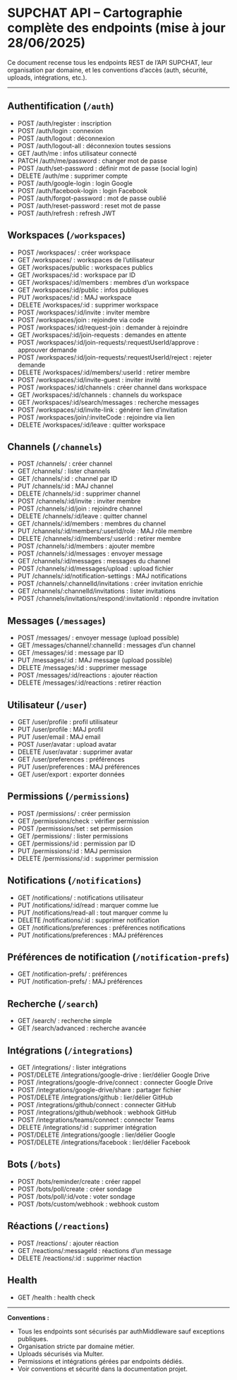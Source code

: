 # SUPCHAT API – Cartographie complète des endpoints (mise à jour 28/06/2025)

Ce document recense tous les endpoints REST de l’API SUPCHAT, leur organisation par domaine, et les conventions d’accès (auth, sécurité, uploads, intégrations, etc.).

---

## Authentification (`/auth`)

- POST /auth/register : inscription
- POST /auth/login : connexion
- POST /auth/logout : déconnexion
- POST /auth/logout-all : déconnexion toutes sessions
- GET /auth/me : infos utilisateur connecté
- PATCH /auth/me/password : changer mot de passe
- POST /auth/set-password : définir mot de passe (social login)
- DELETE /auth/me : supprimer compte
- POST /auth/google-login : login Google
- POST /auth/facebook-login : login Facebook
- POST /auth/forgot-password : mot de passe oublié
- POST /auth/reset-password : reset mot de passe
- POST /auth/refresh : refresh JWT

## Workspaces (`/workspaces`)

- POST /workspaces/ : créer workspace
- GET /workspaces/ : workspaces de l’utilisateur
- GET /workspaces/public : workspaces publics
- GET /workspaces/:id : workspace par ID
- GET /workspaces/:id/members : membres d’un workspace
- GET /workspaces/:id/public : infos publiques
- PUT /workspaces/:id : MAJ workspace
- DELETE /workspaces/:id : supprimer workspace
- POST /workspaces/:id/invite : inviter membre
- POST /workspaces/join : rejoindre via code
- POST /workspaces/:id/request-join : demander à rejoindre
- GET /workspaces/:id/join-requests : demandes en attente
- POST /workspaces/:id/join-requests/:requestUserId/approve : approuver demande
- POST /workspaces/:id/join-requests/:requestUserId/reject : rejeter demande
- DELETE /workspaces/:id/members/:userId : retirer membre
- POST /workspaces/:id/invite-guest : inviter invité
- POST /workspaces/:id/channels : créer channel dans workspace
- GET /workspaces/:id/channels : channels du workspace
- GET /workspaces/:id/search/messages : recherche messages
- POST /workspaces/:id/invite-link : générer lien d’invitation
- POST /workspaces/join/:inviteCode : rejoindre via lien
- DELETE /workspaces/:id/leave : quitter workspace

## Channels (`/channels`)

- POST /channels/ : créer channel
- GET /channels/ : lister channels
- GET /channels/:id : channel par ID
- PUT /channels/:id : MAJ channel
- DELETE /channels/:id : supprimer channel
- POST /channels/:id/invite : inviter membre
- POST /channels/:id/join : rejoindre channel
- DELETE /channels/:id/leave : quitter channel
- GET /channels/:id/members : membres du channel
- PUT /channels/:id/members/:userId/role : MAJ rôle membre
- DELETE /channels/:id/members/:userId : retirer membre
- POST /channels/:id/members : ajouter membre
- POST /channels/:id/messages : envoyer message
- GET /channels/:id/messages : messages du channel
- POST /channels/:id/messages/upload : upload fichier
- PUT /channels/:id/notification-settings : MAJ notifications
- POST /channels/:channelId/invitations : créer invitation enrichie
- GET /channels/:channelId/invitations : lister invitations
- POST /channels/invitations/respond/:invitationId : répondre invitation

## Messages (`/messages`)

- POST /messages/ : envoyer message (upload possible)
- GET /messages/channel/:channelId : messages d’un channel
- GET /messages/:id : message par ID
- PUT /messages/:id : MAJ message (upload possible)
- DELETE /messages/:id : supprimer message
- POST /messages/:id/reactions : ajouter réaction
- DELETE /messages/:id/reactions : retirer réaction

## Utilisateur (`/user`)

- GET /user/profile : profil utilisateur
- PUT /user/profile : MAJ profil
- PUT /user/email : MAJ email
- POST /user/avatar : upload avatar
- DELETE /user/avatar : supprimer avatar
- GET /user/preferences : préférences
- PUT /user/preferences : MAJ préférences
- GET /user/export : exporter données

## Permissions (`/permissions`)

- POST /permissions/ : créer permission
- GET /permissions/check : vérifier permission
- POST /permissions/set : set permission
- GET /permissions/ : lister permissions
- GET /permissions/:id : permission par ID
- PUT /permissions/:id : MAJ permission
- DELETE /permissions/:id : supprimer permission

## Notifications (`/notifications`)

- GET /notifications/ : notifications utilisateur
- PUT /notifications/:id/read : marquer comme lue
- PUT /notifications/read-all : tout marquer comme lu
- DELETE /notifications/:id : supprimer notification
- GET /notifications/preferences : préférences notifications
- PUT /notifications/preferences : MAJ préférences

## Préférences de notification (`/notification-prefs`)

- GET /notification-prefs/ : préférences
- PUT /notification-prefs/ : MAJ préférences

## Recherche (`/search`)

- GET /search/ : recherche simple
- GET /search/advanced : recherche avancée

## Intégrations (`/integrations`)

- GET /integrations/ : lister intégrations
- POST/DELETE /integrations/google-drive : lier/délier Google Drive
- POST /integrations/google-drive/connect : connecter Google Drive
- POST /integrations/google-drive/share : partager fichier
- POST/DELETE /integrations/github : lier/délier GitHub
- POST /integrations/github/connect : connecter GitHub
- POST /integrations/github/webhook : webhook GitHub
- POST /integrations/teams/connect : connecter Teams
- DELETE /integrations/:id : supprimer intégration
- POST/DELETE /integrations/google : lier/délier Google
- POST/DELETE /integrations/facebook : lier/délier Facebook

## Bots (`/bots`)

- POST /bots/reminder/create : créer rappel
- POST /bots/poll/create : créer sondage
- POST /bots/poll/:id/vote : voter sondage
- POST /bots/custom/webhook : webhook custom

## Réactions (`/reactions`)

- POST /reactions/ : ajouter réaction
- GET /reactions/:messageId : réactions d’un message
- DELETE /reactions/:id : supprimer réaction

## Health

- GET /health : health check

---

**Conventions :**

- Tous les endpoints sont sécurisés par authMiddleware sauf exceptions publiques.
- Organisation stricte par domaine métier.
- Uploads sécurisés via Multer.
- Permissions et intégrations gérées par endpoints dédiés.
- Voir conventions et sécurité dans la documentation projet.
